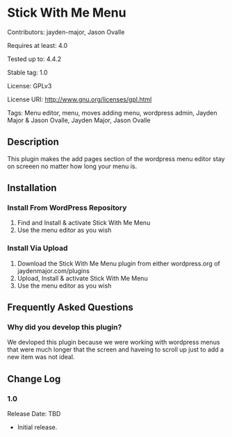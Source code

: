 # Stick With Me Menu

Contributors: jayden-major, Jason Ovalle

Requires at least: 4.0

Tested up to: 4.4.2

Stable tag: 1.0

License: GPLv3

License URI: http://www.gnu.org/licenses/gpl.html

Tags: Menu editor, menu, moves adding menu, wordpress admin,  Jayden Major & Jason Ovalle, Jayden Major, Jason Ovalle

## Description
 This plugin makes the add pages section of the wordpress menu editor stay on screeen no matter how long your menu is.
 
## Installation
### Install From WordPress Repository
1. Find and Install & activate Stick With Me Menu
2. Use the menu editor as you wish

### Install Via Upload
1. Download the Stick With Me Menu plugin from either wordpress.org of jaydenmajor.com/plugins
2. Upload, Install & activate Stick With Me Menu
3. Use the menu editor as you wish

## Frequently Asked Questions

### Why did you develop this plugin?
We devloped this plugin because we were working with wordpress menus that were much longer that the screen and haveing to scroll up just to add a new item was not ideal.

## Change Log

### 1.0
Release Date: TBD

* Initial release.
